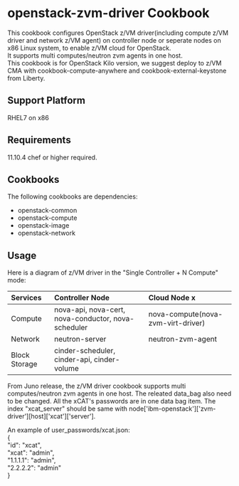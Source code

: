openstack-zvm-driver Cookbook
=================================
This cookbook configures OpenStack z/VM driver(including compute z/VM driver and network z/VM agent) on controller node or seperate nodes on x86 Linux system, to enable z/VM cloud for OpenStack.  
It supports multi computes/neutron zvm agents in one host.  
This cookbook is for OpenStack Kilo version, we suggest deploy to z/VM CMA with cookbook-compute-anywhere and cookbook-external-keystone from Liberty.

Support Platform
--------
RHEL7 on x86

Requirements
------------
11.10.4 chef or higher required.

Cookbooks
---------

The following cookbooks are dependencies:

* openstack-common
* openstack-compute
* openstack-image
* openstack-network

Usage
-----

Here is a diagram of z/VM driver in the "Single Controller + N Compute" mode:  
 
| Services     |Controller Node                                               |Cloud Node x                      |  
|:-------------|:-------------------------------------------------------------|:---------------------------------|  
| Compute      |nova-api, nova-cert, nova-conductor, nova-scheduler           |nova-compute(nova-zvm-virt-driver)|  
| Network      |neutron-server                                                |neutron-zvm-agent                 |  
| Block Storage|cinder-scheduler, cinder-api, cinder-volume                   |                                  |  


From Juno release, the z/VM driver cookbook supports multi computes/neutron zvm agents in one host. 
The releated data_bag also need to be changed. All the xCAT's passwords are in one data bag item.
The index "xcat_server" should be same with node['ibm-openstack']['zvm-driver'][host]['xcat']['server'].

An example of user_passwords/xcat.json:  
{  
  "id": "xcat",  
  "xcat": "admin",  
  "1.1.1.1": "admin",  
  "2.2.2.2": "admin"  
}
